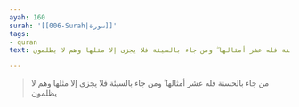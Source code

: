 ```yaml
---
ayah: 160
surah: '[[006-Surah|سورة]]'
tags:
- quran
text: من جاء بالحسنة فله عشر أمثالها ۖ ومن جاء بالسيئة فلا يجزى إلا مثلها وهم لا يظلمون

---
```

> من جاء بالحسنة فله عشر أمثالها ۖ ومن جاء بالسيئة فلا يجزى إلا مثلها وهم لا يظلمون

